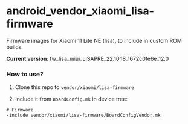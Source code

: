 # android_vendor_xiaomi_lisa-firmware

Firmware images for Xiaomi 11 Lite NE (lisa), to include in custom ROM builds.

**Current version**: fw_lisa_miui_LISAPRE_22.10.18_1672c0fe6e_12.0

### How to use?

1. Clone this repo to `vendor/xiaomi/lisa-firmware`

2. Include it from `BoardConfig.mk` in device tree:

```
# Firmware
-include vendor/xiaomi/lisa-firmware/BoardConfigVendor.mk
```
